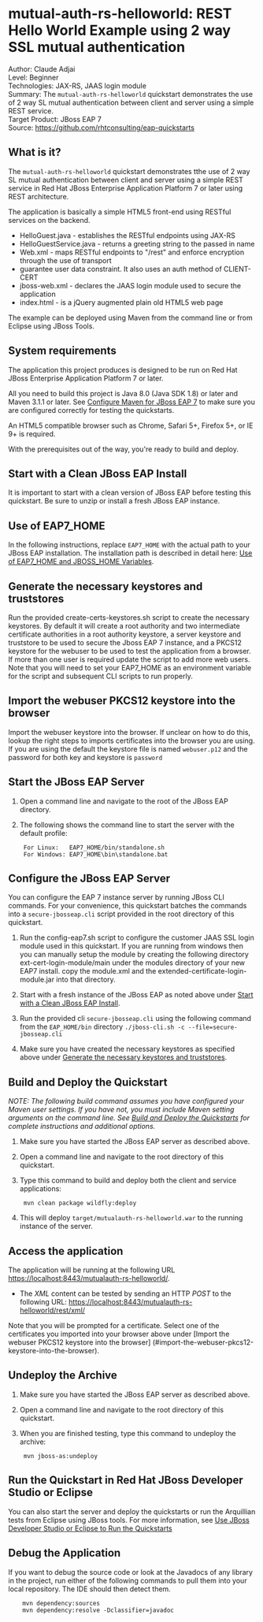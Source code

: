 mutual-auth-rs-helloworld: REST Hello World Example using 2 way SSL mutual authentication 
===================
Author: Claude Adjai  
Level: Beginner  
Technologies: JAX-RS, JAAS login module  
Summary: The `mutual-auth-rs-helloworld` quickstart demonstrates the use of 2 way SL mutual authentication between client and server using a simple REST service.  
Target Product: JBoss EAP 7  
Source: <https://github.com/rhtconsulting/eap-quickstarts>  

What is it?
-----------

The `mutual-auth-rs-helloworld` quickstart demonstrates tthe use of 2 way SL mutual authentication between client and server using a simple REST service in Red Hat JBoss Enterprise Application Platform 7 or later using REST architecture.

The application is basically a simple HTML5 front-end using RESTful services on the backend.

 * HelloGuest.java - establishes the RESTful endpoints using JAX-RS 
 * HelloGuestService.java - returns a greeting string to the passed in name
 * Web.xml - maps RESTful endpoints to "/rest" and enforce encryption through the use of transport
 * guarantee user data constraint. It also uses an auth method of CLIENT-CERT
 * jboss-web.xml - declares the JAAS login module used to secure the application
 * index.html - is a jQuery augmented plain old HTML5 web page

The example can be deployed using Maven from the command line or from Eclipse using JBoss Tools.

System requirements
-------------------

The application this project produces is designed to be run on Red Hat JBoss Enterprise Application Platform 7 or later. 

All you need to build this project is Java 8.0 (Java SDK 1.8) or later and Maven 3.1.1 or later. See [Configure Maven for JBoss EAP 7](https://github.com/jboss-developer/jboss-developer-shared-resources/blob/master/guides/CONFIGURE_MAVEN_JBOSS_EAP7.md#configure-maven-to-build-and-deploy-the-quickstarts) to make sure you are configured correctly for testing the quickstarts.

An HTML5 compatible browser such as Chrome, Safari 5+, Firefox 5+, or IE 9+ is required.

With the prerequisites out of the way, you're ready to build and deploy.

Start with a Clean JBoss EAP Install
--------------------------------------

It is important to start with a clean version of JBoss EAP before testing this quickstart. Be sure to unzip or install a fresh JBoss EAP instance. 


Use of EAP7_HOME
---------------

In the following instructions, replace `EAP7_HOME` with the actual path to your JBoss EAP installation. The installation path is described in detail here: [Use of EAP7_HOME and JBOSS_HOME Variables](https://github.com/jboss-developer/jboss-developer-shared-resources/blob/master/guides/USE_OF_EAP7_HOME.md#use-of-eap_home-and-jboss_home-variables).

Generate the necessary keystores and truststores 
---------------
Run the provided create-certs-keystores.sh script to create the necessary keystores. By default it will create a root authority and two intermediate certificate authorities in a root authority keystore, a server keystore and truststore to be used to secure the Jboss EAP 7 instance, and a PKCS12 keystore for the webuser to be used to test the application from a browser. If more than one user is required update the script to add more web users.
Note that you will need to set your EAP7_HOME as an environment variable for the script and subsequent CLI scripts to run properly.

Import the webuser PKCS12 keystore into the browser 
---------------
Import the webuser keystore into the browser. If unclear on how to do this, lookup the right steps to imports certificates into the browser you are using. If you are using the default the keystore file is named `webuser.p12` and the password for both key and keystore is `password`

Start the JBoss EAP Server
-------------------------

1. Open a command line and navigate to the root of the JBoss EAP directory.
2. The following shows the command line to start the server with the default profile:

        For Linux:   EAP7_HOME/bin/standalone.sh
        For Windows: EAP7_HOME\bin\standalone.bat


Configure the JBoss EAP Server
---------------------------
You can configure the EAP 7 instance server by running JBoss CLI commands. For your convenience, this quickstart batches the commands into a `secure-jbosseap.cli` script provided in the root directory of this quickstart. 

1. Run the config-eap7.sh script to configure the customer JAAS SSL login module used in this quickstart. If you are running from windows then you can manually setup the module by creating the following directory ext-cert-login-module/main under the modules directory of your new EAP7 install. copy the module.xml and the extended-certificate-login-module.jar into that directory. 

2. Start with a fresh instance of the JBoss EAP as noted above under [Start with a Clean JBoss EAP Install](#start-with-a-clean-jboss-eap-install).

3. Run the provided cli `secure-jbosseap.cli` using the following command from the `EAP_HOME/bin` directory `./jboss-cli.sh -c --file=secure-jbosseap.cli`

4. Make sure you have created the necessary keystores as specified above under [Generate the necessary keystores and truststores](#generate-the-necessary-keystores-and-truststores). 

Build and Deploy the Quickstart
-------------------------

_NOTE: The following build command assumes you have configured your Maven user settings. If you have not, you must include Maven setting arguments on the command line. See [Build and Deploy the Quickstarts](../README.md#build-and-deploy-the-quickstarts) for complete instructions and additional options._

1. Make sure you have started the JBoss EAP server as described above.
2. Open a command line and navigate to the root directory of this quickstart.
3. Type this command to build and deploy both the client and service applications:

        mvn clean package wildfly:deploy

4. This will deploy `target/mutualauth-rs-helloworld.war` to the running instance of the server.


Access the application 
---------------------

The application will be running at the following URL <https://localhost:8443/mutualauth-rs-helloworld/>.


* The *XML* content can be tested by sending an HTTP *POST* to the following URL: <https://localhost:8443/mutualauth-rs-helloworld/rest/xml/> 

Note that you will be prompted for a certificate. Select one of the certificates you imported into your browser above under [Import the webuser PKCS12 keystore into the browser] (#import-the-webuser-pkcs12-keystore-into-the-browser).


Undeploy the Archive
--------------------

1. Make sure you have started the JBoss EAP server as described above.
2. Open a command line and navigate to the root directory of this quickstart.
3. When you are finished testing, type this command to undeploy the archive:

        mvn jboss-as:undeploy


Run the Quickstart in Red Hat JBoss Developer Studio or Eclipse
-------------------------------------
You can also start the server and deploy the quickstarts or run the Arquillian tests from Eclipse using JBoss tools. For more information, see [Use JBoss Developer Studio or Eclipse to Run the Quickstarts](https://github.com/jboss-developer/jboss-developer-shared-resources/blob/master/guides/USE_JBDS.md#use-jboss-developer-studio-or-eclipse-to-run-the-quickstarts) 


Debug the Application
------------------------------------

If you want to debug the source code or look at the Javadocs of any library in the project, run either of the following commands to pull them into your local repository. The IDE should then detect them.

        mvn dependency:sources
        mvn dependency:resolve -Dclassifier=javadoc


<!-- Build and Deploy the Quickstart to OpenShift - Coming soon! -->



